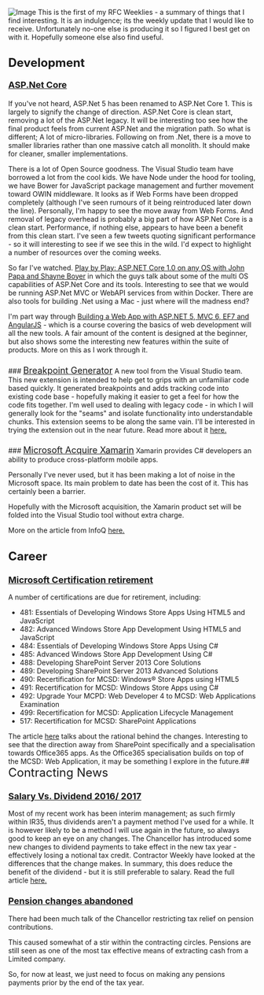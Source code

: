 ![Image](/media/blog/rfc-weekly-7th-march-2016RFC%2BWeekly%2BHeader.png)
This is the first of my RFC Weeklies - a summary of things that I find interesting.  It is an indulgence; its the weekly update that I would like to receive.  Unfortunately no-one else is producing it so I figured I best get on with it.  Hopefully someone else also find useful.

## <span style="font-size: x-large;">Development</span>
<h4><u><span style="font-size: large;">ASP.Net Core</span></u></h4>If you've not heard, ASP.Net 5 has been renamed to ASP.Net Core 1.
This is largely to signify the change of direction.  ASP.Net Core is clean start, removing a lot of the ASP.Net legacy.  It will be interesting too see how the final product feels from current ASP.Net and the migration path.
So what is different;
A lot of micro-libraries.  Following on from .Net, there is a move to smaller libraries rather than one massive catch all monolith.  It should make for cleaner, smaller implementations.

There is a lot of Open Source goodness.  The Visual Studio team have borrowed a lot from the cool kids.  We have Node under the hood for tooling, we have Bower for JavaScript package management and further movement toward OWIN middleware.
It looks as if Web Forms have been dropped completely (although I've seen rumours of it being reintroduced later down the line).  Personally, I'm happy to see the move away from Web Forms.  And removal of legacy overhead is probably a big part of how ASP.Net Core is a clean start.
Performance, if nothing else, appears to have been a benefit from this clean start.  I've seen a few tweets quoting significant performance - so it will interesting to see if we see this in the wild.
I'd expect to highlight a number of resources over the coming weeks.

So far I've watched. [Play by Play: ASP.NET Core 1.0 on any OS with John Papa and Shayne Boyer](https://www.pluralsight.com/courses/play-by-play-asp-net-core-1-0-on-any-os-john-papa-shayne-boyer) in which the guys talk about some of the multi OS capabilities of ASP.Net Core and its tools.  Interesting to see that we would be running ASP.Net MVC or WebAPI services from within Docker.  There are also tools for building .Net using a Mac - just where will the madness end?

I'm part way through [Building a Web App with ASP.NET 5, MVC 6, EF7 and AngularJS](https://www.pluralsight.com/courses/aspdotnet-5-ef7-bootstrap-angular-web-app) - which is a course covering the basics of web development will all the new tools.  A fair amount of the content is designed at the beginner, but also shows some the interesting new features within the suite of products.  More on this as I work through it.<h3><u><span style="font-size: large;">
</span></u></h3>### <u><span style="font-size: large;">Breakpoint Generator</span></u>
A new tool from the Visual Studio team.  This new extension is intended to help get to grips with an unfamiliar code based quickly.
It generated breakpoints and adds tracking code into existing code base - hopefully making it easier to get a feel for how the code fits together.
I'm well used to dealing with legacy code - in which I will generally look for the "seams" and isolate functionality into understandable chunks.  This extension seems to be along the same vain.  I'll be interested in trying the extension out in the near future.
Read more about it [here.](https://blogs.msdn.microsoft.com/visualstudioalm/2015/11/19/breakpoint-generator-extension/)
<h3><u><span style="font-size: large;">
</span></u></h3>### <u><span style="font-size: large;">Microsoft Acquire Xamarin</span></u>
Xamarin provides C# developers an ability to produce cross-platform mobile apps.

Personally I've never used, but it has been making a lot of noise in the Microsoft space.  Its main problem to date has been the cost of it.  This has certainly been a barrier.

Hopefully with the Microsoft acquisition, the Xamarin product set will be folded into the Visual Studio tool without extra charge.

More on the article from InfoQ [here.](http://www.infoq.com/news/2016/02/microsoft-xamarin)
## <span style="font-size: x-large;">Career</span>
### <span style="font-size: large;"><u>Microsoft Certification retirement</u></span>
A number of certifications are due for retirement, including:
* 481: Essentials of Developing Windows Store Apps Using HTML5 and JavaScript
* 482: Advanced Windows Store App Development Using HTML5 and JavaScript
* 484: Essentials of Developing Windows Store Apps Using C#
* 485: Advanced Windows Store App Development Using C#
* 488: Developing SharePoint Server 2013 Core Solutions
* 489: Developing SharePoint Server 2013 Advanced Solutions
* 490: Recertification for MCSD: Windows® Store Apps using HTML5
* 491: Recertification for MCSD: Windows Store Apps using C#
* 492: Upgrade Your MCPD: Web Developer 4 to MCSD: Web Applications Examination
* 499: Recertification for MCSD: Application Lifecycle Management
* 517: Recertification for MCSD: SharePoint Applications

The article [here](https://borntolearn.mslearn.net/b/weblog/archive/2016/02/18/additional-details-on-upcoming-exam-retirements) talks about the rational behind the changes.  Interesting to see that the direction away from SharePoint specifically and a specialisation towards Office365 apps.
As the Office365 specialisation builds on top of the MCSD: Web Application, it may be something I explore in the future.## <span style="font-size: x-large;">Contracting News</span>
### <u><span style="font-size: large;">Salary Vs. Dividend 2016/ 2017</span></u>
Most of my recent work has been interim management; as such firmly within IR35, thus dividends aren't a payment method I've used for a while.
It is however likely to be a method I will use again in the future, so always good to keep an eye on any changes.
The Chancellor has introduced some new changes to dividend payments to take effect in the new tax year - effectively losing a notional tax credit.
Contractor Weekly have looked at the differences that the change makes.  In summary, this does reduce the benefit of the dividend - but it is still preferable to salary.
Read the full article [here.](http://contractorweekly.com/contractor-news/tax-a-ir35-news/1306-salary-v-dividend-in-2016-17)
### <span style="font-size: large;"><u>Pension changes abandoned</u></span>
There had been much talk of the Chancellor restricting tax relief on pension contributions.

This caused somewhat of a stir within the contracting circles.  Pensions are still seen as one of the most tax effective means of extracting cash from a Limited company.

So, for now at least, we just need to focus on making any pensions payments prior by the end of the tax year.
